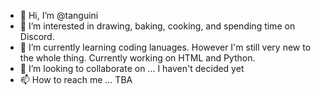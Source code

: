- 👋 Hi, I’m @tanguini
- 👀 I’m interested in drawing, baking, cooking, and spending time on Discord.
- 🌱 I’m currently learning coding lanuages. However I'm still very new to the whole thing. Currently working on HTML and Python.
- 💞️ I’m looking to collaborate on ... I haven't decided yet
- 📫 How to reach me ... TBA

<!---
tanguini/tanguini is a ✨ special ✨ repository because its `README.md` (this file) appears on your GitHub profile.
You can click the Preview link to take a look at your changes.
--->
